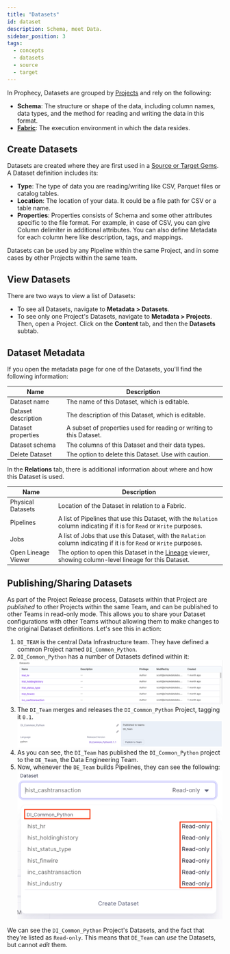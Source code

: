 ```yaml
---
title: "Datasets"
id: dataset
description: Schema, meet Data.
sidebar_position: 3
tags:
  - concepts
  - datasets
  - source
  - target
---
```


In Prophecy, Datasets are grouped by [Projects](docs/concepts/project/project.md) and rely on the following:

- **Schema**: The structure or shape of the data, including column names, data types, and the method for reading and writing the data in this format.
- **[Fabric](docs/concepts/fabrics/fabrics.md)**: The execution environment in which the data resides.

## Create Datasets

Datasets are created where they are first used in a [Source or Target Gems](docs/Spark/gems/source-target/source-target.md). A Dataset definition includes its:

- **Type**: The type of data you are reading/writing like CSV, Parquet files or catalog tables.
- **Location**: The location of your data. It could be a file path for CSV or a table name.
- **Properties**: Properties consists of Schema and some other attributes specific to the file format. For example, in case of CSV, you can give Column delimiter in additional attributes. You can also define Metadata for each column here like description, tags, and mappings.

Datasets can be used by any Pipeline within the same Project, and in some cases by other Projects within the same team.

## View Datasets

There are two ways to view a list of Datasets:

- To see all Datasets, navigate to **Metadata > Datasets**.
- To see only one Project's Datasets, navigate to **Metadata > Projects**. Then, open a Project. Click on the **Content** tab, and then the **Datasets** subtab.

## Dataset Metadata

If you open the metadata page for one of the Datasets, you'll find the following information:

| Name                | Description                                                         |
| ------------------- | ------------------------------------------------------------------- |
| Dataset name        | The name of this Dataset, which is editable.                        |
| Dataset description | The description of this Dataset, which is editable.                 |
| Dataset properties  | A subset of properties used for reading or writing to this Dataset. |
| Dataset schema      | The columns of this Dataset and their data types.                   |
| Delete Dataset      | The option to delete this Dataset. Use with caution.                |

In the **Relations** tab, there is additional information about where and how this Dataset is used.

| Name                | Description                                                                                                                               |
| ------------------- | ----------------------------------------------------------------------------------------------------------------------------------------- |
| Physical Datasets   | Location of the Dataset in relation to a Fabric.                                                                                          |
| Pipelines           | A list of Pipelines that use this Dataset, with the `Relation` column indicating if it is for `Read` or `Write` purposes.                 |
| Jobs                | A list of Jobs that use this Dataset, with the `Relation` column indicating if it is for `Read` or `Write` purposes.                      |
| Open Lineage Viewer | The option to open this Dataset in the [Lineage](docs/metadata/lineage/lineage.md) viewer, showing column-level lineage for this Dataset. |

## Publishing/Sharing Datasets

As part of the Project Release process, Datasets within that Project are _published_ to other Projects within the same Team, and can be published to other Teams in read-only mode. This allows you to share your Dataset configurations with other Teams without allowing them to make changes to the original Dataset definitions. Let's see this in action:

1. `DI_TEAM` is the central Data Infrastructure team. They have defined a common Project named `DI_Common_Python`.
2. `DI_Common_Python` has a number of Datasets defined within it:
   ![DI Common Datasets](img/dataset/pub2.png)
3. The `DI_Team` merges and releases the `DI_Common_Python` Project, tagging it `0.1`.
   ![DI Common Release](img/dataset/pub3.png)
4. As you can see, the `DI_Team` has published the `DI_Common_Python` project to the `DE_Team`, the Data Engineering Team.
5. Now, whenever the `DE_Team` builds Pipelines, they can see the following:
   ![Common Datasets](./img/dataset/pub4.png)

We can see the `DI_Common_Python` Project's Datasets, and the fact that they're listed as `Read-only`. This means that `DE_Team` can _use_ the Datasets, but cannot _edit_ them.
